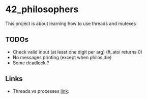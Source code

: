 # 42_philosophers
This project is about learning how to use threads and mutexes   

## TODOs   
- Check valid input (at least one digit per arg) (ft_atoi returns 0)
- No messages printing (except when philos die)
- Some deadlock ?

## Links
- Threads vs processes [link](https://medium.com/@jalal92/lets-discuss-threads-grab-a-coffee-ad4d4ebf7181).
